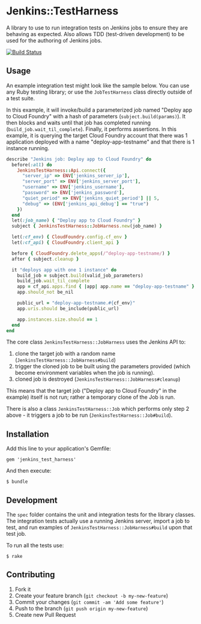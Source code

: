# Jenkins::TestHarness

A library to use to run integration tests on Jenkins jobs to ensure they are behaving as expected. Also allows TDD (test-driven development) to be used for the authoring of Jenkins jobs.

[![Build Status](https://travis-ci.org/drnic/jenkins-test-harness.png?branch=master)](https://travis-ci.org/drnic/jenkins-test-harness)

## Usage

An example integration test might look like the sample below. You can use any Ruby testing library; or use the `JobTestHarness` class directly outside of a test suite.

In this example, it will invoke/build a parameterized job named "Deploy app to Cloud Foundry" with a hash of parameters (`subject.build(params)`). It then blocks and waits until that job has completed running (`build_job.wait_til_complete`). Finally, it performs assertions. In this example, it is querying the target Cloud Foundry account that there was 1 application deployed with a name "deploy-app-testname" and that there is 1 instance running.

``` ruby
describe "Jenkins job: Deploy app to Cloud Foundry" do
  before(:all) do
    JenkinsTestHarness::Api.connect({
      "server_ip" => ENV['jenkins_server_ip'],
      "server_port" => ENV['jenkins_server_port'],
      "username" => ENV['jenkins_username'],
      "password" => ENV['jenkins_password'],
      "quiet_period" => ENV['jenkins_quiet_period'] || 5,
      "debug" => (ENV['jenkins_api_debug'] == "true")
    })
  end
  let(:job_name) { "Deploy app to Cloud Foundry" }
  subject { JenkinsTestHarness::JobHarness.new(job_name) }

  let(:cf_env) { CloudFoundry.config.cf_env }
  let(:cf_api) { CloudFoundry.client_api }

  before { CloudFoundry.delete_apps(/^deploy-app-testname/) }
  after { subject.cleanup }

  it "deploys app with one 1 instance" do
    build_job = subject.build(valid_job_parameters)
    build_job.wait_til_complete
    app = cf_api.apps.find { |app| app.name == "deploy-app-testname" }
    app.should_not be_nil

    public_url = "deploy-app-testname.#{cf_env}"
    app.uris.should be_include(public_url)

    app.instances.size.should == 1
  end
end
```

The core class `JenkinsTestHarness::JobHarness` uses the Jenkins API to:

1. clone the target job with a random name (`JenkinsTestHarness::JobHarness#build`)
2. trigger the cloned job to be built using the parameters provided (which become environment variables when the job is running).
3. cloned job is destroyed (`JenkinsTestHarness::JobHarness#cleanup`)

This means that the target job ("Deploy app to Cloud Foundry" in the example) itself is not run; rather a temporary clone of the Job is run.

There is also a class `JenkinsTestHarness::Job` which performs only step 2 above - it triggers a job to be run (`JenkinsTestHarness::Job#build`).

## Installation

Add this line to your application's Gemfile:

    gem 'jenkins_test_harness'

And then execute:

    $ bundle

## Development

The `spec` folder contains the unit and integration tests for the library classes. The integration tests actually use a running Jenkins server, import a job to test, and run examples of `JenkinsTestHarness::JobHarness#build` upon that test job.

To run all the tests use:

```
$ rake
```

## Contributing

1. Fork it
2. Create your feature branch (`git checkout -b my-new-feature`)
3. Commit your changes (`git commit -am 'Add some feature'`)
4. Push to the branch (`git push origin my-new-feature`)
5. Create new Pull Request
